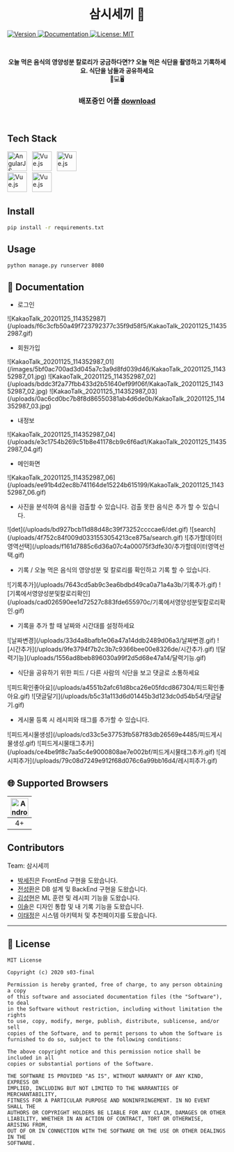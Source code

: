 <h1 align="center"> 삼시세끼 👋</h1>
<p>
  <a href="https://drive.google.com/file/d/1N3IzRW76bwCpz-Kd8p0N_UpKVS93eFC9/view?usp=sharing" target="_blank">
  <img alt="Version" src="https://img.shields.io/badge/version-1.0-blue.svg?cacheSeconds=2592000" />
  </a>
  <a href="https://drive.google.com/file/d/1N3IzRW76bwCpz-Kd8p0N_UpKVS93eFC9/view?usp=sharing" target="_blank">
    <img alt="Documentation" src="https://img.shields.io/badge/documentation-yes-brightgreen.svg" />
  </a>
  <a href="#" target="_blank">
    <img alt="License: MIT" src="https://img.shields.io/badge/License-MIT-yellow.svg" />
  </a>
</p><br/>

<p align=center>
  <b>오늘 먹은 음식의 영양성분 칼로리가 궁금하다면?? 오늘 먹은 식단을 촬영하고 기록하세요. 
  식단을 남들과 공유하세요 </b><br>📱💻🖥
</p>

<h3 align=center>
배포중인 어플
  <a href="https://drive.google.com/file/d/1N3IzRW76bwCpz-Kd8p0N_UpKVS93eFC9/view?usp=sharing">download</a> 
</h3><br/>


## Tech Stack

<div>
    <a href="https://github.com/naver/egjs-flicking/blob/master/packages/ngx-flicking/README.md"><img width="45" src="https://www.manhattanmobile.com/wp-content/uploads/2018/08/react-native-workshop-1024x538.jpg" alt="AngularJS" /></a>&nbsp;&nbsp;
    <a href="https://github.com/naver/egjs-flicking/blob/master/packages/vue-flicking/README.md"><img width="45" src="https://t1.daumcdn.net/cfile/tistory/998EBC4E5B5350CC32" alt="Vue.js" /></a>&nbsp;&nbsp;
    <a href="https://github.com/naver/egjs-flicking/blob/master/packages/vue-flicking/README.md"><img width="45" src="https://t1.daumcdn.net/cfile/tistory/9987444D5AA3751837" alt="Vue.js" /></a>
</div>


<div>
    <a href="https://github.com/naver/egjs-flicking/blob/master/packages/vue-flicking/README.md"><img width="45" src="https://4.bp.blogspot.com/-brgnjo5GUa0/WLhXuAwnQII/AAAAAAAAD88/oxL3WK0wiU8zRVDAKyt1sUo37VZLo3BrQCLcB/s200/Android%2BLogo.png" alt="Vue.js" /></a>&nbsp;&nbsp;
    <a href="https://github.com/naver/egjs-flicking/blob/master/packages/vue-flicking/README.md"><img width="45" src="https://encrypted-tbn0.gstatic.com/images?q=tbn:ANd9GcRiwsw2zjytYQGtiLA4ZdKwANVx-PuYKxa2eg&usqp=CAU" alt="Vue.js" /></a>&nbsp;&nbsp;
</div>

## Install

```sh
pip install -r requirements.txt
```

## Usage

```sh
python manage.py runserver 8080
```


## 📖 Documentation

* 로그인

<div>
    ![KakaoTalk_20201125_114352987](/uploads/f6c3cfb50a49f723792377c35f9d58f5/KakaoTalk_20201125_114352987.gif)
</div>


* 회원가입

<div>
   ![KakaoTalk_20201125_114352987_01](/images/5bf0ac700ad3d045a7c3a9d8fd039d46/KakaoTalk_20201125_114352987_01.jpg)
   ![KakaoTalk_20201125_114352987_02](/uploads/bddc3f2a77fbb433d2b51640ef99f06f/KakaoTalk_20201125_114352987_02.jpg)
   ![KakaoTalk_20201125_114352987_03](/uploads/0ac6cd0bc7b8f8d86550381ab4d6de0b/KakaoTalk_20201125_114352987_03.jpg)
</div>


* 내정보
<div>
![KakaoTalk_20201125_114352987_04](/uploads/e3c1754b269c51b8e41178cb9c6f6ad1/KakaoTalk_20201125_114352987_04.gif)
</div>


* 메인화면
<div>
![KakaoTalk_20201125_114352987_06](/uploads/ee91b4d2ec8b741164de15224b615199/KakaoTalk_20201125_114352987_06.gif)   
</div>


* 사진을 분석하여 음식을 검출할 수 있습니다. 검출 못한 음식은 추가 할 수 있습니다.
<div>
    ![det](/uploads/bd927bcb11d88d48c39f73252ccccae6/det.gif)
    ![search](/uploads/4f752c84f009d0331553054213ce875a/search.gif)
    ![추가할데이터영역선택](/uploads/f161d7885c6d36a07c4a00075f3dfe30/추가할데이터영역선택.gif)
</div>



* 기록 / 오늘 먹은 음식의 영양성분 및 칼로리를 확인하고 기록 할 수 있습니다. 
<div>
![기록추가](/uploads/7643cd5ab9c3ea6bdbd49ca0a71a4a3b/기록추가.gif)
![기록에서영양성분및칼로리확인](/uploads/cad026590ee1d72527c883fde655970c/기록에서영양성분및칼로리확인.gif)
</div>

* 기록을 추가 할 때 날짜와 시간대를 설정하세요 

<div>
    ![날짜변경](/uploads/33d4a8bafb1e06a47a14ddb2489d06a3/날짜변경.gif)
    ![시간추가](/uploads/9fe3794f7b2c3b7c9366bee00e8326de/시간추가.gif)
    ![달력기능](/uploads/1556ad8beb896030a99f2d5d68e47a14/달력기능.gif)
</div>



* 식단을 공유하기 위한 피드 / 다른 사람의 식단을 보고 댓글로 소통하세요
<div>
![피드확인좋아요](/uploads/a4551b2afc61d8bca26e05fdcd867304/피드확인좋아요.gif)
![댓글달기](/uploads/b5c31a113d6d01445b3d123dc0d54b54/댓글달기.gif)
</div>

* 게시물 등록 시 레시피와 태그를 추가할 수 있습니다.

<div>
![피드게시물생성](/uploads/cd33c5e37753fb587f83db26569e4485/피드게시물생성.gif)
![피드게시물태그추카](/uploads/ce4be9f8c7aa5c4e9000808ae7e002bf/피드게시물태그추카.gif)
![레시피추가](/uploads/79c08d7249e912f68d076c6a99bb16d4/레시피추가.gif)
</div>

## 🌐 Supported Browsers
|<img width="40" src="https://simpleicons.org/icons/android.svg" alt="Android">|
|:---:|
|4+|



## Contributors

Team: 삼시세끼
* [박세진](https://lab.ssafy.com/psj8532)은 FrontEnd 구현을 도왔습니다.
* [전성환](https://lab.ssafy.com/jeonsung02)은 DB 설계 및 BackEnd 구현을 도왔습니다.
* [김성현](https://lab.ssafy.com/tjdgus2319)은 ML 훈련 및 레시피 기능을 도왔습니다.
* [이솔](https://lab.ssafy.com/tedy55)은 디자인 통합 및 내 기록 기능을 도왔습니다.
* [이태정](https://lab.ssafy.com/taehee7590)은 시스템 아키텍처 및 추천페이지를 도왔습니다.


***
## 📜 License

```
MIT License

Copyright (c) 2020 s03-final

Permission is hereby granted, free of charge, to any person obtaining a copy
of this software and associated documentation files (the "Software"), to deal
in the Software without restriction, including without limitation the rights
to use, copy, modify, merge, publish, distribute, sublicense, and/or sell
copies of the Software, and to permit persons to whom the Software is
furnished to do so, subject to the following conditions:

The above copyright notice and this permission notice shall be included in all
copies or substantial portions of the Software.

THE SOFTWARE IS PROVIDED "AS IS", WITHOUT WARRANTY OF ANY KIND, EXPRESS OR
IMPLIED, INCLUDING BUT NOT LIMITED TO THE WARRANTIES OF MERCHANTABILITY,
FITNESS FOR A PARTICULAR PURPOSE AND NONINFRINGEMENT. IN NO EVENT SHALL THE
AUTHORS OR COPYRIGHT HOLDERS BE LIABLE FOR ANY CLAIM, DAMAGES OR OTHER
LIABILITY, WHETHER IN AN ACTION OF CONTRACT, TORT OR OTHERWISE, ARISING FROM,
OUT OF OR IN CONNECTION WITH THE SOFTWARE OR THE USE OR OTHER DEALINGS IN THE
SOFTWARE.


```